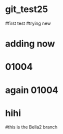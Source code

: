 # git_test25
#first test
#trying new 
# adding now
# 01004
# again 01004
# hihi
#this is the Bella2 branch
